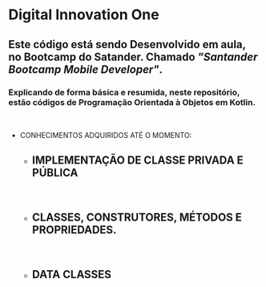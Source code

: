 # Digital Innovation One

## Este código está sendo Desenvolvido em aula, no Bootcamp do Satander. Chamado **_"Santander Bootcamp Mobile Developer"_**.  

### Explicando de forma básica e resumida, neste repositório, estão códigos de **Programação Orientada à Objetos em Kotlin**.  
<br> 


- CONHECIMENTOS ADQUIRIDOS ATÉ O MOMENTO: 

    * ## IMPLEMENTAÇÃO DE CLASSE PRIVADA E PÚBLICA

    <br>

    * ## CLASSES, CONSTRUTORES, MÉTODOS E PROPRIEDADES. 
    
    <br>

    * ## DATA CLASSES

